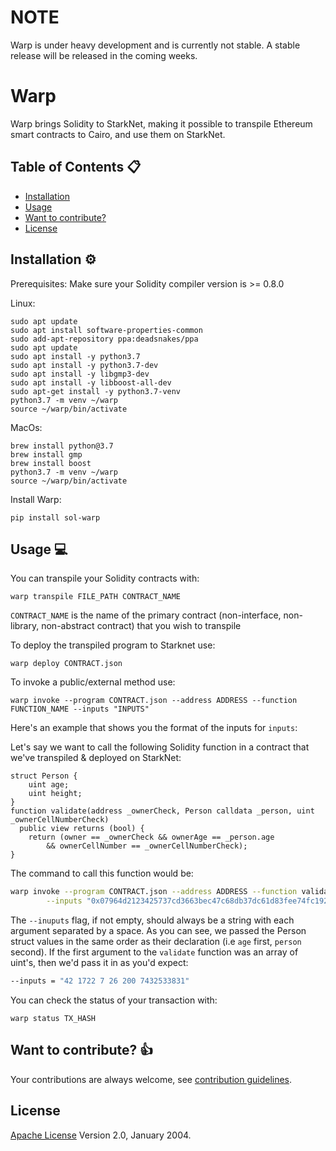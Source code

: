 # NOTE
Warp is under heavy development and is currently not stable. A stable release will be released in the coming weeks.

# Warp

Warp brings Solidity to StarkNet, making it possible to transpile Ethereum smart contracts to Cairo, and use them on StarkNet.

## Table of Contents :clipboard:

- [Installation](#installation-gear)
- [Usage](#usage-computer)
- [Want to contribute?](#want-to-contribute-thumbsup)
- [License](#license-warning)

## Installation :gear:

Prerequisites:
Make sure your Solidity compiler version is >= 0.8.0

Linux:
```
sudo apt update
sudo apt install software-properties-common
sudo add-apt-repository ppa:deadsnakes/ppa
sudo apt update
sudo apt install -y python3.7
sudo apt install -y python3.7-dev
sudo apt install -y libgmp3-dev
sudo apt install -y libboost-all-dev
sudo apt-get install -y python3.7-venv
python3.7 -m venv ~/warp
source ~/warp/bin/activate
```
MacOs:
```
brew install python@3.7
brew install gmp
brew install boost
python3.7 -m venv ~/warp
source ~/warp/bin/activate
```

Install Warp:
```
pip install sol-warp
```

## Usage :computer:

You can transpile your Solidity contracts with:

```
warp transpile FILE_PATH CONTRACT_NAME
```

`CONTRACT_NAME` is the name of the primary contract (non-interface, non-library, non-abstract contract) that you wish to transpile

To deploy the transpiled program to Starknet use:
```
warp deploy CONTRACT.json
```

To invoke a public/external method use:
```
warp invoke --program CONTRACT.json --address ADDRESS --function FUNCTION_NAME --inputs "INPUTS"
```

Here's an example that shows you the format of the inputs for `inputs`:

Let's say we want to call the following Solidity function in a contract that we've transpiled & deployed on StarkNet:

```solidity
struct Person {
    uint age;
    uint height;
}
function validate(address _ownerCheck, Person calldata _person, uint _ownerCellNumberCheck) 
  public view returns (bool) {
    return (owner == _ownerCheck && ownerAge == _person.age 
        && ownerCellNumber == _ownerCellNumberCheck);
}
```
The command to call this function would be:
```bash
warp invoke --program CONTRACT.json --address ADDRESS --function validate \
        --inputs "0x07964d2123425737cd3663bec47c68db37dc61d83fee74fc192d50a59fb7ab56 26 200 7432533831"
```
The `--inuputs` flag, if not empty, should always be a string with each argument separated by a space. As you can see, we passed the Person struct values in the same order as their declaration (i.e `age` first, `person` second). If the first argument to the
```validate``` function was an array of uint's, then we'd pass it in as you'd expect:
```bash
--inputs = "42 1722 7 26 200 7432533831"
```


You can check the status of your transaction with:

```
warp status TX_HASH
```

## Want to contribute? :thumbsup:

Your contributions are always welcome, see [contribution guidelines](CONTRIBUTING.md).

## License

[Apache License](LICENSE) Version 2.0, January 2004.
